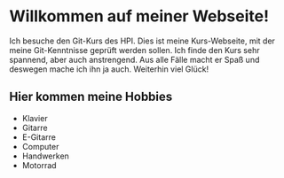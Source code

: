 # Willkommen auf meiner Webseite!
Ich besuche den Git-Kurs des HPI. Dies ist meine Kurs-Webseite, mit der meine Git-Kenntnisse geprüft werden sollen. Ich finde den Kurs sehr spannend, aber auch anstrengend. Aus alle Fälle macht er Spaß und deswegen mache ich ihn ja auch. Weiterhin viel Glück!
## Hier kommen meine Hobbies
* Klavier
* Gitarre
* E-Gitarre
* Computer
* Handwerken
* Motorrad
